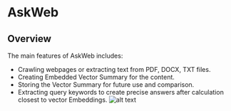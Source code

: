 # AskWeb
## Overview

The main features of AskWeb includes:
- Crawling webpages or extracting text from PDF, DOCX, TXT files.
- Creating Embedded Vector Summary for the content.
- Storing the Vector Summary for future use and comparison.
- Extracting query keywords to create precise answers after calculation closest to vector Embeddings.
  ![alt text](https://cdn.openai.com/embeddings/draft-20220124e/vectors-mobile-1.svg)
